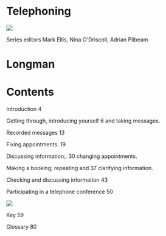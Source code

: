 # Telephoning

![](img/4a4ac62089011958cdbafe3936da5abeba52588b46380a96492bcc9ae855d756.jpg)

Series editors Mark Ellis, Nina O'Driscoll, Adrian Pilbeam

# Longman

# Contents

Introduction 4

Getting through, introducing yourself 6 and taking messages.

Recorded messages 13

Fixing appointments. 19

Discussing information;. 30 changing appointments.

Making a booking; repeating and 37 clarifying information.

Checking and discussing information 43

Participating in a telephone conference 50

![](img/ab63e4d36405290dedb4a27e55d15ec02ccd9dff045065d1b3d8bdeec9277a8c.jpg)

Key 59

Glossary 80